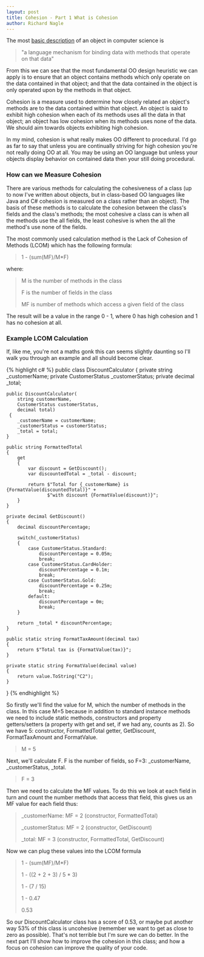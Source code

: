 ```yaml
---
layout: post
title: Cohesion - Part 1 What is Cohesion
author: Richard Nagle
---
```


The most [basic description](https://en.wikipedia.org/wiki/Object#Computing) of an object in 
computer science is 

> "a language mechanism for binding data with methods that operate on that data"

From this we can see that the most fundamental OO design heuristic we can apply is to ensure 
that an object contains methods which only operate on the data contained in that object; and 
that the data contained in the object is only operated upon by the methods in that object.

Cohesion is a measure used to determine how closely related an object's methods are to the data
contained within that object. An object is said to exhibit high cohesion when each of its 
methods uses all the data in that object; an object has low cohesion when its methods uses none 
of the data. We should aim towards objects exhibiting high cohesion.

In my mind, cohesion is what really makes OO different to procedural. I'd go as far to say that
unless you are continually striving for high cohesion you're not really doing OO at all. You may be
using an OO language but unless your objects display behavior on contained data then your 
still doing procedural.

### How can we Measure Cohesion

There are various methods for calculating the cohesiveness of a class (up to now I've written 
about objects, but in class-based OO languages like Java and C# cohesion is measured on 
a class rather than an object). The basis of these methods is to calculate the cohesion between
the class's fields and the class's methods; the most cohesive a class can is when all the methods
use the all fields, the least cohesive is when the all the method's use none of the fields.

The most commonly used calculation method is the Lack of Cohesion of Methods (LCOM) which has
the following formula:

> 1 - (sum(MF)/M*F)

where:

> M is the number of methods in the class
>
> F is the number of fields in the class
>
> MF is number of methods which access a given field of the class
        
The result will be a value in the range 0 - 1, where 0 has high cohesion and 1 has no cohesion 
at all.

### Example LCOM Calculation

If, like me, you're not a maths gonk this can seems slightly daunting so I'll walk you through an 
example and all should become clear.

{% highlight c# %}
public class DiscountCalculator
{
    private string _customerName;
    private CustomerStatus _customerStatus;
    private decimal _total;

    public DiscountCalculator(
        string customerName, 
        CustomerStatus customerStatus, 
        decimal total)
     {
        _customerName = customerName;
        _customerStatus = customerStatus;
        _total = total;
    }

    public string FormattedTotal
    {
        get
        {
            var discount = GetDiscount();
            var discountedTotal = _total - discount;

            return $"Total for {_customerName} is {FormatValue(discountedTotal)}" +
                   $"with discount {FormatValue(discount)}";
        }
    }

    private decimal GetDiscount()
    {
        decimal discountPercentage;

        switch(_customerStatus)
        {
            case CustomerStatus.Standard:
                discountPercentage = 0.05m;
                break;
            case CustomerStatus.CardHolder:
                discountPercentage = 0.1m;
                break;
            case CustomerStatus.Gold:
                discountPercentage = 0.25m;
                break;
            default:
                discountPercentage = 0m;
                break;
        }

        return _total * discountPercentage;
    }

    public static string FormatTaxAmount(decimal tax)
    {
        return $"Total tax is {FormatValue(tax)}";
    }

    private static string FormatValue(decimal value)
    {
        return value.ToString("C2");
    }
 }
{% endhighlight %}

So firstly we'll find the value for M, which the number of methods in the class. In this case M=5 
because in addition to standard instance methods we need to include static methods, constructors 
and property getters/setters (a property with get and set, if we had any, counts as 2). So we have 
5: constructor, FormattedTotal getter, GetDiscount, FormatTaxAmount and FormatValue.

> M = 5

Next, we'll calculate F. F is the number of fields, so F=3: _customerName, _customerStatus, _total.

> F = 3

Then we need to calculate the MF values. To do this we look at each field in turn and count the 
number methods that access that field, this gives us an MF value for each field thus:

> _customerName: MF = 2 (constructor, FormattedTotal)
>
> _customerStatus: MF = 2 (constructor, GetDiscount)
>
> _total: MF = 3 (constructor, FormattedTotal, GetDiscount)

Now we can plug these values into the LCOM formula

> 1 - (sum(MF)/M*F)
>
> 1 - ((2 + 2 + 3) / 5 * 3)
>
> 1 - (7 / 15)
>
> 1 - 0.47
> 
> 0.53

So our DiscountCalculator class has a score of 0.53, or maybe put another way 53% of this
class is uncohesive (remember we want to get as close to zero as possible). That's not 
terrible but I'm sure we can do better. In the next part I'll show how to improve the cohesion
in this class; and how a focus on cohesion can improve the quality of your code.
